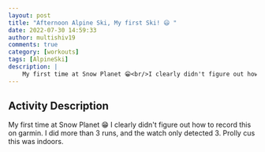 ```yaml
---
layout: post
title: "Afternoon Alpine Ski, My first Ski! 😃 "
date: 2022-07-30 14:59:33
author: multishiv19
comments: true
category: [workouts]
tags: [AlpineSki]
description: |
    My first time at Snow Planet 😁<br/>I clearly didn't figure out how to record this on garmin. I did more than 3 runs, and the watch only detected 3. Prolly cus this was indoors. 
---
```



## Activity Description
My first time at Snow Planet 😁
I clearly didn't figure out how to record this on garmin. I did more than 3 runs, and the watch only detected 3. Prolly cus this was indoors. 


<div width='100%' class='strava-embed-placeholder' data-embed-type='activity' data-embed-id='7551142467'></div>
<script src='https://strava-embeds.com/embed.js'></script>
